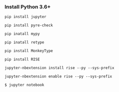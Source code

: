 ### Install Python 3.6+


`pip install jupyter`

`pip install pyre-check`

`pip inatall mypy`

`pip inatall retype`

`pip install MonkeyType`

`pip install RISE`

`jupyter-nbextension install rise --py --sys-prefix`

`jupyter-nbextension enable rise --py --sys-prefix`

`$ jupyter notebook`
